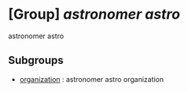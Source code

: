 # [Group] _astronomer astro_

astronomer astro

## Subgroups

- [organization](/Commands/astronomer/astro/organization/readme.md)
: astronomer astro organization
